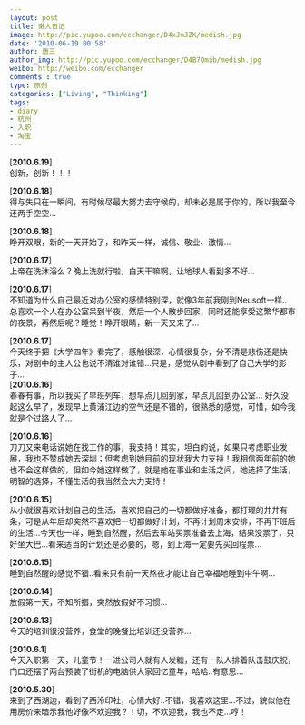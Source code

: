```yaml
---
layout: post
title: 懒人日记
image: http://pic.yupoo.com/ecchanger/D4xJmJZK/medish.jpg
date: '2010-06-19 00:58'
author: 唐三
author_img: http://pic.yupoo.com/ecchanger/D4B7Qmib/medish.jpg
weibo: http://weibo.com/ecchanger
comments : true
type: 原创
categories: ["Living", "Thinking"]
tags:
- diary
- 杭州
- 入职
- 淘宝
---
```



[**2010.6.19**]  
创新，创新！！！  

[**2010.6.18**]  
得与失只在一瞬间，有时候尽最大努力去守候的，却未必是属于你的，所以我至今还两手空空...  

[**2010.6.18**]  
睁开双眼，新的一天开始了，和昨天一样，诚信、敬业、激情...  

[**2010.6.17**]  
上帝在洗沐浴么？晚上洗就行啦，白天干嘛啊，让地球人看到多不好...  

[**2010.6.17**]  
不知道为什么自己最近对办公室的感情特别深，就像3年前我刚到Neusoft一样..  总喜欢一个人在办公室呆到半夜，然后一个人散步回家，同时还能享受这繁华都市的夜景，再然后呢？睡觉！睁开眼睛，新一天又来了...  

[**2010.6.17**]  
今天终于把《大学四年》看完了，感触很深，心情很复杂，分不清是悲伤还是快乐，对剧中的主人公也说不清谁对谁错...只是，感觉从剧中看到了自己大学的影子...  
[**2010.6.16**]  
春春有事，所以我买了早班列车，想早点儿回到家，早点儿回到办公室...  好久没起这么早了，发现早上黄浦江边的空气还是不错的，很熟悉的感觉，可惜，如今我就是个过路人了...  

[**2010.6.16**]  
刀刀又来电话说她在找工作的事，我支持！其实，坦白的说，如果只考虑职业发展，我也不赞成她去深圳；但考虑到她目前的现状我大力支持！我相信两年前的她也不会这样做的，但如今她这样做了，就是她在事业和生活之间，她选择了生活，明智的选择，不懂生活的我当然会大力支持！  

[**2010.6.15**]  
从小就很喜欢计划自己的生活，喜欢把自己的一切都做好准备，都打理的井井有条，可是从年后却突然不喜欢把一切都做好计划，不再计划周末安排，不再下班后的生活...今天也一样，睡到自然醒，然后去车站买票准备去上海，结果没票了，只好坐大巴...看来适当的计划还是必要的，嗯，到上海一定要先买回程票...  

[**2010.6.15**]  
睡到自然醒的感觉不错..看来只有前一天熬夜才能让自己幸福地睡到中午啊...  

[**2010.6.14**]  
放假第一天，不知所措，突然放假好不习惯...  

[**2010.6.13**]  
今天的培训很没营养，食堂的晚餐比培训还没营养...  

[**2010.6.1**]  
今天入职第一天，儿童节！一进公司人就有人发糖，还有一队人排着队击鼓庆祝，门口还摆了两台预装了街机的电脑供大家回忆童年，哈哈..有意思...  

[**2010.5.30**]  
来到了西湖边，看到了西泠印社，心情大好..不错，我喜欢这里...不过，貌似他在用房价来暗示我他好像不欢迎我？！切，不欢迎我，我也不走...哼！  